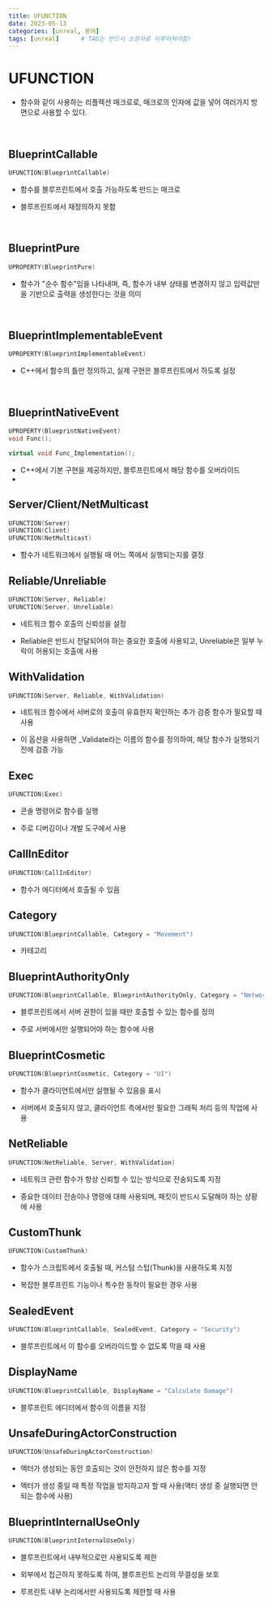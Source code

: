 ```yaml
---
title: UFUNCTION
date: 2023-05-13
categories: [unreal, 용어]
tags: [unreal]		# TAG는 반드시 소문자로 이루어져야함!
---
```


# UFUNCTION

* 함수와 같이 사용하는 리플렉션 매크로로, 매크로의 인자에 값을 넣어 여러가지 방면으로 사용할 수 있다.

<br>

## BlueprintCallable


```c++
UFUNCTION(BlueprintCallable)
```

* 함수를 블루프린트에서 호출 가능하도록 만드는 매크로

* 블루프린트에서 재정의하지 못함

<br>

## BlueprintPure


```c++
UPROPERTY(BlueprintPure)
```

* 함수가 "순수 함수"임을 나타내며, 즉, 함수가 내부 상태를 변경하지 않고 입력값만을 기반으로 출력을 생성한다는 것을 의미

<br>

## BlueprintImplementableEvent


```c++
UPROPERTY(BlueprintImplementableEvent)
```

* C++에서 함수의 틀만 정의하고, 실제 구현은 블루프린트에서 하도록 설정

<br>


## BlueprintNativeEvent


```c++
UPROPERTY(BlueprintNativeEvent)
void Func();

virtual void Func_Implementation();
```

*  C++에서 기본 구현을 제공하지만, 블루프린트에서 해당 함수를 오버라이드
*  

## Server/Client/NetMulticast

```c++
UFUNCTION(Server)
UFUNCTION(Client)
UFUNCTION(NetMulticast)
```
* 함수가 네트워크에서 실행될 때 어느 쪽에서 실행되는지를 결정

## Reliable/Unreliable

```c++
UFUNCTION(Server, Reliable)
UFUNCTION(Server, Unreliable)
```

* 네트워크 함수 호출의 신뢰성을 설정

* Reliable은 반드시 전달되어야 하는 중요한 호출에 사용되고, Unreliable은 일부 누락이 허용되는 호출에 사용

## WithValidation

```c++
UFUNCTION(Server, Reliable, WithValidation)
```

* 네트워크 함수에서 서버로의 호출이 유효한지 확인하는 추가 검증 함수가 필요할 때 사용

* 이 옵션을 사용하면 _Validate라는 이름의 함수를 정의하여, 해당 함수가 실행되기 전에 검증 가능

## Exec

```c++
UFUNCTION(Exec)
```

* 콘솔 명령어로 함수를 실행

* 주로 디버깅이나 개발 도구에서 사용

## CallInEditor

```c++
UFUNCTION(CallInEditor)
```

* 함수가 에디터에서 호출될 수 있음

## Category

```c++
UFUNCTION(BlueprintCallable, Category = "Movement")
```

* 카테고리

## BlueprintAuthorityOnly

```c++
UFUNCTION(BlueprintCallable, BlueprintAuthorityOnly, Category = "Networking")
```

* 블루프린트에서 서버 권한이 있을 때만 호출할 수 있는 함수를 정의

* 주로 서버에서만 실행되어야 하는 함수에 사용

## BlueprintCosmetic

```c++
UFUNCTION(BlueprintCosmetic, Category = "UI")
```

* 함수가 클라이언트에서만 실행될 수 있음을 표시

* 서버에서 호출되지 않고, 클라이언트 측에서만 필요한 그래픽 처리 등의 작업에 사용


## NetReliable

```c++
UFUNCTION(NetReliable, Server, WithValidation)
```

* 네트워크 관련 함수가 항상 신뢰할 수 있는 방식으로 전송되도록 지정

* 중요한 데이터 전송이나 명령에 대해 사용되며, 패킷이 반드시 도달해야 하는 상황에 사용

## CustomThunk

```c++
UFUNCTION(CustomThunk)
```

* 함수가 스크립트에서 호출될 때, 커스텀 스텁(Thunk)을 사용하도록 지정

* 복잡한 블루프린트 기능이나 특수한 동작이 필요한 경우 사용


## SealedEvent

```c++
UFUNCTION(BlueprintCallable, SealedEvent, Category = "Security")
```

* 블루프린트에서 이 함수를 오버라이드할 수 없도록 막을 때 사용

## DisplayName

```c++
UFUNCTION(BlueprintCallable, DisplayName = "Calculate Damage")
```

* 블루프린트 에디터에서 함수의 이름을 지정

## UnsafeDuringActorConstruction

```c++
UFUNCTION(UnsafeDuringActorConstruction)
```

* 액터가 생성되는 동안 호출되는 것이 안전하지 않은 함수를 지정

* 액터가 생성 중일 때 특정 작업을 방지하고자 할 때 사용(액터 생성 중 실행되면 안 되는 함수에 사용)

## BlueprintInternalUseOnly

```c++
UFUNCTION(BlueprintInternalUseOnly)
```

* 블루프린트에서 내부적으로만 사용되도록 제한

* 외부에서 접근하지 못하도록 하여, 블루프린트 논리의 무결성을 보호

* 루프린트 내부 논리에서만 사용되도록 제한할 때 사용
